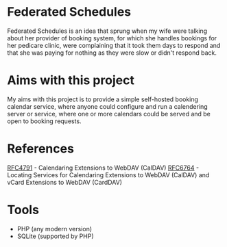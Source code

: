# Federated Schedules
Federated Schedules is an idea that sprung when my wife were talking about her provider of booking system, for which she handles bookings for her pedicare clinic, were complaining that it took them days to respond and that she was paying for nothing as they were slow or didn't respond back.


# Aims with this project
My aims with this project is to provide a simple self-hosted booking calendar service, where anyone could configure and run a calendering server or service, where one or more calendars could be served and be open to booking requests.

# References

[RFC4791](https://www.rfc-editor.org/rfc/rfc4791.html) - Calendaring Extensions to WebDAV (CalDAV)
[RFC6764](https://www.rfc-editor.org/rfc/rfc6764.html) - Locating Services for Calendaring Extensions to WebDAV (CalDAV) and vCard Extensions to WebDAV (CardDAV)

# Tools
* PHP (any modern version)
* SQLite (supported by PHP)